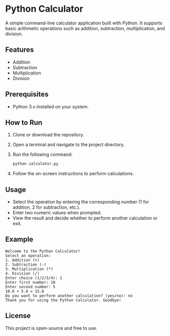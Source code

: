 
# Python Calculator

A simple command-line calculator application built with Python. It supports basic arithmetic operations such as addition, subtraction, multiplication, and division.

## Features

- Addition
- Subtraction
- Multiplication
- Division

## Prerequisites

- Python 3.x installed on your system.

## How to Run

1. Clone or download the repository.
2. Open a terminal and navigate to the project directory.
3. Run the following command:

   ```bash
   python calculator.py
   ```

4. Follow the on-screen instructions to perform calculations.

## Usage

- Select the operation by entering the corresponding number (1 for addition, 2 for subtraction, etc.).
- Enter two numeric values when prompted.
- View the result and decide whether to perform another calculation or exit.

## Example

```plaintext
Welcome to the Python Calculator!
Select an operation:
1. Addition (+)
2. Subtraction (-)
3. Multiplication (*)
4. Division (/)
Enter choice (1/2/3/4): 1
Enter first number: 10
Enter second number: 5
10.0 + 5.0 = 15.0
Do you want to perform another calculation? (yes/no): no
Thank you for using the Python Calculator. Goodbye!
```

## License

This project is open-source and free to use.

